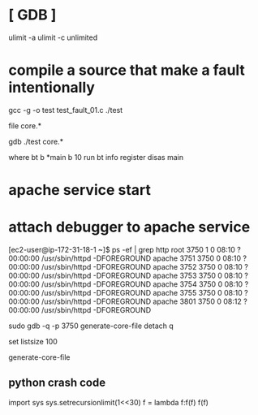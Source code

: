 # [ GDB ] #

ulimit -a 
ulimit -c unlimited


# compile a source that make a fault intentionally
gcc -g -o test test_fault_01.c
./test


file core.*

gdb ./test core.*

where
bt
b *main
b 10
run
bt
info register
disas main




# apache service start


# attach debugger to  apache service
[ec2-user@ip-172-31-18-1 ~]$ ps -ef | grep http
 root      3750     1  0 08:10 ?        00:00:00 /usr/sbin/httpd -DFOREGROUND
 apache    3751  3750  0 08:10 ?        00:00:00 /usr/sbin/httpd -DFOREGROUND
 apache    3752  3750  0 08:10 ?        00:00:00 /usr/sbin/httpd -DFOREGROUND
 apache    3753  3750  0 08:10 ?        00:00:00 /usr/sbin/httpd -DFOREGROUND
 apache    3754  3750  0 08:10 ?        00:00:00 /usr/sbin/httpd -DFOREGROUND
 apache    3755  3750  0 08:10 ?        00:00:00 /usr/sbin/httpd -DFOREGROUND
 apache    3801  3750  0 08:12 ?        00:00:00 /usr/sbin/httpd -DFOREGROUND

sudo gdb -q -p 3750
generate-core-file
detach
q


set listsize 100



generate-core-file


## python crash code
import sys
sys.setrecursionlimit(1<<30)
f = lambda f:f(f)
f(f)


